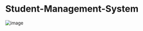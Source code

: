 # Student-Management-System
![image](https://user-images.githubusercontent.com/43708389/131835679-93507329-872a-4dc2-bbcb-d969b3da49be.png)
